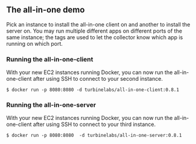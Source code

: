 ## The all-in-one demo

Pick an instance to install the all-in-one client on and another to install the
server on. You may run multiple different apps on different ports of the same
instance; the tags are used to let the collector know which app is running on
which port.

### Running the all-in-one-client

With your new EC2 instances running Docker, you can now run the
all-in-one-client after using SSH to connect to your second instance.

```console
$ docker run -p 8080:8080 -d turbinelabs/all-in-one-client:0.8.1
```

### Running the all-in-one-server

With your new EC2 instances running Docker, you can now run the
all-in-one-client after using SSH to connect to your third instance.

```console
$ docker run -p 8080:8080  -d turbinelabs/all-in-one-server:0.8.1
```
